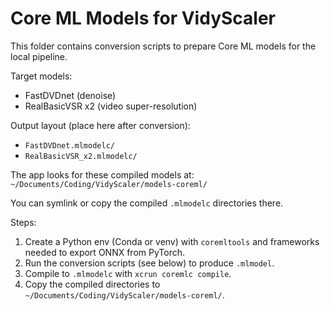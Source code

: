 # Core ML Models for VidyScaler

This folder contains conversion scripts to prepare Core ML models for the local pipeline.

Target models:
- FastDVDnet (denoise)
- RealBasicVSR x2 (video super-resolution)

Output layout (place here after conversion):
- `FastDVDnet.mlmodelc/`
- `RealBasicVSR_x2.mlmodelc/`

The app looks for these compiled models at:
`~/Documents/Coding/VidyScaler/models-coreml/`

You can symlink or copy the compiled `.mlmodelc` directories there.

Steps:
1. Create a Python env (Conda or venv) with `coremltools` and frameworks needed to export ONNX from PyTorch.
2. Run the conversion scripts (see below) to produce `.mlmodel`.
3. Compile to `.mlmodelc` with `xcrun coremlc compile`.
4. Copy the compiled directories to `~/Documents/Coding/VidyScaler/models-coreml/`.

